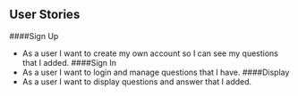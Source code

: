 ## User Stories


####Sign Up
 - As a user I want to create my own account so I can see my questions that I added.
####Sign In
 - As a user I want to login and manage questions that I have.
####Display
 - As a user I want to display questions and answer that I added.
